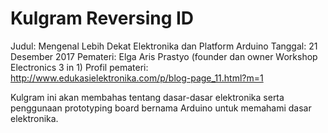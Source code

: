 # Kulgram Reversing ID

Judul: Mengenal Lebih Dekat Elektronika dan Platform Arduino
Tanggal: 21 Desember 2017
Pemateri: Elga Aris Prastyo (founder dan owner Workshop Electronics 3 in 1)
Profil pemateri: http://www.edukasielektronika.com/p/blog-page_11.html?m=1

Kulgram ini akan membahas tentang dasar-dasar elektronika serta penggunaan prototyping board bernama Arduino untuk memahami dasar elektronika.